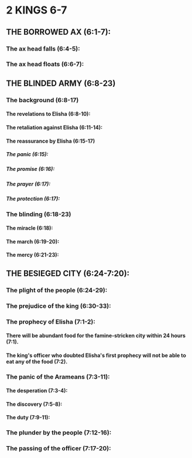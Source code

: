 ---
---
# 2 KINGS 6-7 
## THE BORROWED AX (6:1-7): 
###  The ax head falls (6:4-5): 
###  The ax head floats (6:6-7): 
## THE BLINDED ARMY (6:8-23) 
###  The background (6:8-17) 
####  The revelations to Elisha (6:8-10): 
####  The retaliation against Elisha (6:11-14): 
####  The reassurance by Elisha (6:15-17) 
#####  The panic (6:15): 
#####  The promise (6:16): 
#####  The prayer (6:17): 
#####  The protection (6:17): 
###  The blinding (6:18-23) 
####  The miracle (6:18): 
####  The march (6:19-20): 
####  The mercy (6:21-23): 
## THE BESIEGED CITY (6:24-7:20): 
###  The plight of the people (6:24-29): 
###  The prejudice of the king (6:30-33): 
###  The prophecy of Elisha (7:1-2): 
####  There will be abundant food for the famine-stricken city within 24 hours (7:1). 
####  The king\'s officer who doubted Elisha\'s first prophecy will not be able to eat any of the food (7:2). 
###  The panic of the Arameans (7:3-11): 
####  The desperation (7:3-4): 
####  The discovery (7:5-8): 
####  The duty (7:9-11): 
###  The plunder by the people (7:12-16): 
###  The passing of the officer (7:17-20): 
